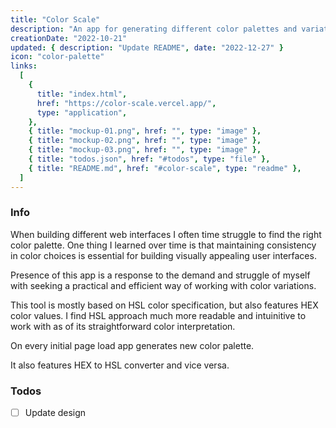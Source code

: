```yaml
---
title: "Color Scale"
description: "An app for generating different color palettes and variations."
creationDate: "2022-10-21"
updated: { description: "Update README", date: "2022-12-27" }
icon: "color-palette"
links:
  [
    {
      title: "index.html",
      href: "https://color-scale.vercel.app/",
      type: "application",
    },
    { title: "mockup-01.png", href: "", type: "image" },
    { title: "mockup-02.png", href: "", type: "image" },
    { title: "mockup-03.png", href: "", type: "image" },
    { title: "todos.json", href: "#todos", type: "file" },
    { title: "README.md", href: "#color-scale", type: "readme" },
  ]
---
```


### Info

When building different web interfaces I often time struggle to find the right color palette. One thing I learned over time is that maintaining consistency in color choices is essential for building visually appealing user interfaces.

Presence of this app is a response to the demand and struggle of myself with seeking a practical and efficient way of working with color variations.

This tool is mostly based on HSL color specification, but also features HEX color values.
I find HSL approach much more readable and intuinitive to work with as of its straightforward color interpretation.

On every initial page load app generates new color palette.

It also features HEX to HSL converter and vice versa.

### Todos

- [ ] Update design
